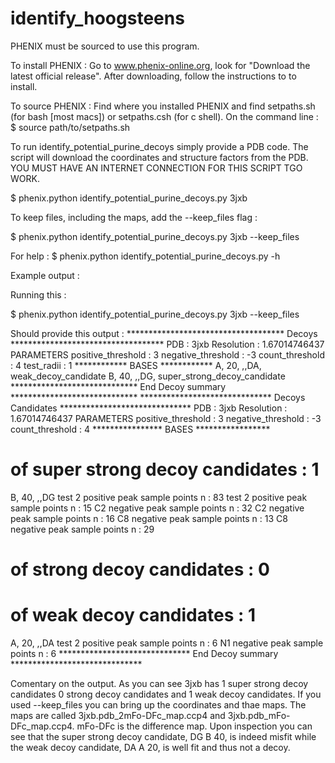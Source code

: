# identify_hoogsteens

PHENIX must be sourced to use this program.

To install PHENIX :
  Go to www.phenix-online.org, look for "Download the latest official release". After downloading, follow the instructions to to install.

To source PHENIX :
  Find where you installed PHENIX and find setpaths.sh (for bash [most macs]) or setpaths.csh (for c shell). On the command line :
  $ source path/to/setpaths.sh 

To run identify_potential_purine_decoys simply provide a PDB code. The script will download the coordinates and structure factors from the PDB. YOU MUST HAVE AN INTERNET CONNECTION FOR THIS SCRIPT TGO WORK.

  $ phenix.python identify_potential_purine_decoys.py 3jxb


To keep files, including the maps, add the --keep_files flag :

  $ phenix.python identify_potential_purine_decoys.py 3jxb --keep_files

For help :
$ phenix.python identify_potential_purine_decoys.py -h


Example output :

Running this :

  $ phenix.python identify_potential_purine_decoys.py 3jxb --keep_files

Should provide this output :
************************************ Decoys ***********************************
PDB : 3jxb    Resolution : 1.67014746437
PARAMETERS
  positive_threshold : 3
  negative_threshold : -3
  count_threshold : 4
  test_radii : 1
************ BASES ************
A,  20, ,,DA, weak_decoy_candidate
B,  40, ,,DG, super_strong_decoy_candidate
*****************************  End Decoy summary  *****************************
****************************** Decoys Candidates ******************************
PDB : 3jxb    Resolution : 1.67014746437
PARAMETERS
  positive_threshold : 3
  negative_threshold : -3
  count_threshold : 4
                    **************** BASES *****************                   

 # of super strong decoy candidates : 1 
  B,  40, ,,DG
   test 2 positive peak sample points n : 83
   test 2 positive peak sample points n : 15
   C2 negative peak sample points n : 32
   C2 negative peak sample points n : 16
   C8 negative peak sample points n : 13
   C8 negative peak sample points n : 29

 # of strong decoy candidates : 0 

 # of weak decoy candidates : 1 
  A,  20, ,,DA
   test 2 positive peak sample points n : 6
   N1 negative peak sample points n : 6
****************************** End Decoy summary ******************************


Comentary on the output. As you can see 3jxb has 1 super strong decoy candidates 0 strong decoy candidates and 1 weak decoy candidates. If you used --keep_files you can bring up the coordinates and thae maps. The maps are called 3jxb.pdb_2mFo-DFc_map.ccp4 and 3jxb.pdb_mFo-DFc_map.ccp4. mFo-DFc is the difference map. Upon inspection you can see that the super strong decoy candidate, DG B 40, is indeed misfit while the weak decoy candidate, DA A 20, is well fit and thus not a decoy.

